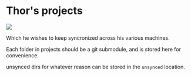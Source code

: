 # Thor's projects
![](https://img.shields.io/badge/made_by_cryptograthor-black?style=flat&logo=undertale&logoColor=hotpink)

Which he wishes to keep syncronized across his various machines.

Each folder in projects should be a git submodule, and is stored here for convenience.

unsynced dirs for whatever reason can be stored in the `unsynced` location.
 
